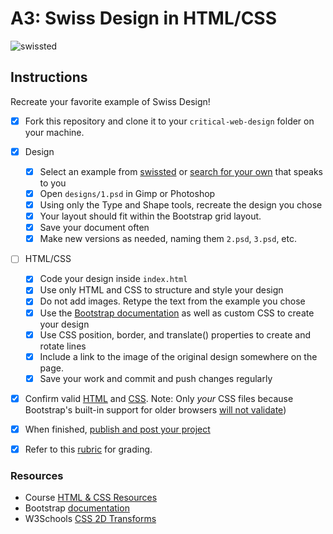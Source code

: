 # A3: Swiss Design in HTML/CSS


![swissted](assets/img/swissted.png)

## Instructions
Recreate your favorite example of Swiss Design!


- [x] Fork this repository and clone it to your `critical-web-design` folder on your machine.
- [x] Design
  - [x] Select an example from [swissted](https://www.swissted.com/) or [search for your own](https://duckduckgo.com/?q=swiss+design+examples&iax=images&ia=images) that speaks to you
  - [x] Open `designs/1.psd` in Gimp or Photoshop
  - [x] Using only the Type and Shape tools, recreate the design you chose
  - [x] Your layout should fit within the Bootstrap grid layout.
  - [x] Save your document often
  - [x] Make new versions as needed, naming them `2.psd`, `3.psd`, etc.
- [ ] HTML/CSS
  - [x] Code your design inside `index.html`
  - [x] Use only HTML and CSS to structure and style your design
  - [x] Do not add images. Retype the text from the example you chose
  - [x] Use the [Bootstrap documentation](https://getbootstrap.com/docs/) as well as custom CSS to create your design
  - [x] Use CSS position, border, and translate() properties to create and rotate lines
  - [x] Include a link to the image of the original design somewhere on the page.
  - [x] Save your work and commit and push changes regularly
- [x] Confirm valid [HTML](https://validator.w3.org/) and [CSS](https://jigsaw.w3.org/css-validator/). Note: Only *your* CSS files because Bootstrap's built-in support for older browsers [will not validate](https://getbootstrap.com/docs/4.5/getting-started/introduction/))
- [x] When finished, [publish and post your project](https://docs.google.com/document/d/17U_zmzM_eML_qkG0PaOdDRcEk3YEmbiQ1TyNnbAM08k/edit)
- [x] Refer to this [rubric](https://docs.google.com/document/d/1daQKCtPQCRhu2RhqHZbqBKVeJP7OcyCypLadfn14zBA/edit) for grading.




### Resources

- Course [HTML & CSS Resources](https://github.com/omundy/critical-web-design/blob/master/README.md#html--css)
- Bootstrap [documentation](https://getbootstrap.com/docs/)
- W3Schools [CSS 2D Transforms](https://www.w3schools.com/Css/css3_2dtransforms.asp)
